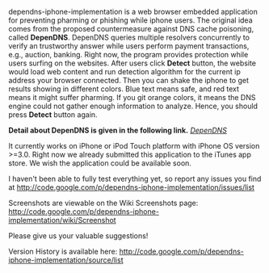 dependns-iphone-implementation is a web browser embedded application for preventing pharming or phishing while iphone users. The original idea comes from the proposed countermeasure against DNS cache poisoning, called **DepenDNS**. DepenDNS queries multiple resolvers concurrently to verify an trustworthy answer while users perform payment transactions, e.g., auction, banking. Right now, the program provides protection while users surfing on the websites. After users  click **Detect** button, the website would load web content and run detection algorithm for the
current ip address your browser connected. Then you can shake the iphone to get results showing in different colors. Blue text means safe, and red text means it might suffer pharming. If you git orange colors, it means the DNS engine could not gather enough information to analyze. Hence, you should press **Detect** button again.

**Detail about DepenDNS is given in the following link.**
_[DepenDNS](http://www.springerlink.com/content/kg6p652732425008/)_

It currently works on iPhone or iPod Touch platform with iPhone OS version >=3.0. Right now we already submitted this application to the iTunes app store. We wish the application could be available soon.

I haven't been able to fully test everything yet, so report any issues you find at http://code.google.com/p/dependns-iphone-implementation/issues/list

Screenshots are viewable on the Wiki Screenshots page:
http://code.google.com/p/dependns-iphone-implementation/wiki/Screenshot

Please give us your valuable suggestions!

Version History is available here:
http://code.google.com/p/dependns-iphone-implementation/source/list
